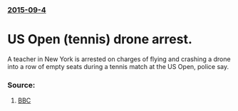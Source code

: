### [2015-09-4](/news/2015/09/4/index.md)

# US Open (tennis) drone arrest. 

A teacher in New York is arrested on charges of flying and crashing a drone into a row of empty seats during a tennis match at the US Open, police say.


### Source:

1. [BBC](http://www.bbc.com/news/world-us-canada-34155773)
